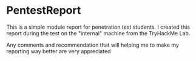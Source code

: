 # PentestReport
This is a simple module report for penetration test students.
I created this report during the test on the "internal" machine from the TryHackMe Lab.

Any comments and recommendation that will helping me to make my reporting way better are very  appreciated


